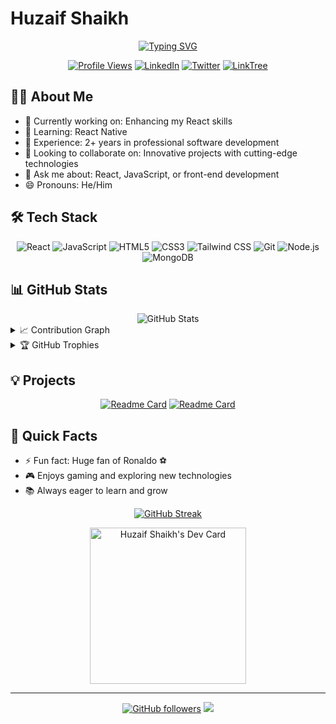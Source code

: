 # Huzaif Shaikh

<div align="center">
  
  [![Typing SVG](https://readme-typing-svg.herokuapp.com?font=Fira+Code&size=25&pause=1000&color=36BCF7FF&center=true&vCenter=true&width=435&lines=Software+Engineer;React+Enthusiast;JavaScript+Lover;Always+Learning)](https://git.io/typing-svg)

  [![Profile Views](https://komarev.com/ghpvc/?username=huzaifsk&style=flat-square&color=blue)](https://github.com/huzaifsk)
  [![LinkedIn](https://img.shields.io/badge/LinkedIn-0077B5?style=for-the-badge&logo=linkedin&logoColor=white)](https://www.linkedin.com/in/huzaif-shaikh/)
  [![Twitter](https://img.shields.io/badge/Twitter-1DA1F2?style=for-the-badge&logo=twitter&logoColor=white)](https://twitter.com/Huzaif__Shaikh)
  [![LinkTree](https://img.shields.io/badge/linktree-39E09B?style=for-the-badge&logo=linktree&logoColor=white)](https://linktr.ee/huzaif_shaikh)

</div>

## 👨‍💻 About Me

- 🔭 Currently working on: Enhancing my React skills
- 🌱 Learning: React Native
- 💼 Experience: 2+ years in professional software development
- 👯 Looking to collaborate on: Innovative projects with cutting-edge technologies
- 💬 Ask me about: React, JavaScript, or front-end development
- 😄 Pronouns: He/Him

## 🛠️ Tech Stack

<div align="center">

  ![React](https://img.shields.io/badge/-React-61DAFB?style=for-the-badge&logo=react&logoColor=black)
  ![JavaScript](https://img.shields.io/badge/-JavaScript-F7DF1E?style=for-the-badge&logo=javascript&logoColor=black)
  ![HTML5](https://img.shields.io/badge/-HTML5-E34F26?style=for-the-badge&logo=html5&logoColor=white)
  ![CSS3](https://img.shields.io/badge/-CSS3-1572B6?style=for-the-badge&logo=css3)
  ![Tailwind CSS](https://img.shields.io/badge/-Tailwind_CSS-38B2AC?style=for-the-badge&logo=tailwind-css&logoColor=white)
  ![Git](https://img.shields.io/badge/-Git-F05032?style=for-the-badge&logo=git&logoColor=white)
  ![Node.js](https://img.shields.io/badge/-Node.js-339933?style=for-the-badge&logo=node.js&logoColor=white)
  ![MongoDB](https://img.shields.io/badge/-MongoDB-47A248?style=for-the-badge&logo=mongodb&logoColor=white)

</div>

## 📊 GitHub Stats

<div align="center">
  <img src="https://github-readme-stats.vercel.app/api?username=huzaifsk&show_icons=true&theme=radical" alt="GitHub Stats" />
</div>

<details>
  <summary>📈 Contribution Graph</summary>
  <img src="https://github-readme-activity-graph.vercel.app/graph?username=huzaifsk&theme=react-dark" alt="Contribution Graph" />
</details>

<details>
  <summary>🏆 GitHub Trophies</summary>
  <img src="https://github-profile-trophy.vercel.app/?username=huzaifsk&theme=darkhub&column=4&margin-w=15&margin-h=15" alt="GitHub Trophies" />
</details>

## 💡 Projects

<div align="center">

[![Readme Card](https://github-readme-stats.vercel.app/api/pin/?username=huzaifsk&repo=project-name&theme=dark)](https://github.com/huzaifsk/project-name)
[![Readme Card](https://github-readme-stats.vercel.app/api/pin/?username=huzaifsk&repo=another-project&theme=dark)](https://github.com/huzaifsk/another-project)

</div>

## 🎯 Quick Facts

- ⚡ Fun fact: Huge fan of Ronaldo ⚽️
- 🎮 Enjoys gaming and exploring new technologies
- 📚 Always eager to learn and grow

<div align="center">

  [![GitHub Streak](https://github-readme-streak-stats.herokuapp.com/?user=huzaifsk&theme=dark)](https://git.io/streak-stats)

  <a href="https://app.daily.dev/huzaifshaikh">
    <img src="https://api.daily.dev/devcards/v2/Ui4Y653H03acRsx51Db05.png?type=default&r=wcw" width="250" alt="Huzaif Shaikh's Dev Card"/>
  </a>

</div>

---

<div align="center">
  
  [![GitHub followers](https://img.shields.io/github/followers/huzaifsk?label=Follow&style=social)](https://github.com/huzaifsk)
  ![](https://hit.yhype.me/github/profile?user_id=huzaifsk)

</div>
